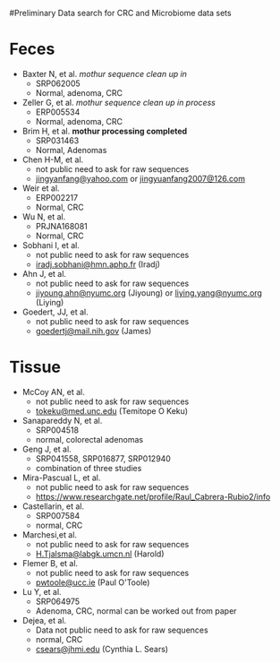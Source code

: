 #Preliminary Data search for CRC and Microbiome data sets


# Feces

* Baxter N, et al. *mothur sequence clean up in*
	* SRP062005
	* Normal, adenoma, CRC
* Zeller G, et al. *mothur sequence clean up in process* 
	* ERP005534
	* Normal, adenoma, CRC
* Brim H, et al. **mothur processing completed**
	* SRP031463
	* Normal, Adenomas
* Chen H-M, et al.
	* not public need to ask for raw sequences
	* jingyanfang@yahoo.com or jingyuanfang2007@126.com
* Weir et al.
	* ERP002217
	* Normal, CRC
* Wu N, et al.
	* PRJNA168081
	* Normal, CRC
* Sobhani I, et al.
	* not public need to ask for raw sequences
	* iradj.sobhani@hmn.aphp.fr (Iradj)
* Ahn J, et al.
	* not public need to ask for raw sequences
	* jiyoung.ahn@nyumc.org (Jiyoung) or liying.yang@nyumc.org (Liying)
*  Goedert, JJ, et al.
	*  not public need to ask for raw sequences
	*  goedertj@mail.nih.gov (James)



# Tissue
* McCoy AN, et al.
	* not public need to ask for raw sequences
	* tokeku@med.unc.edu (Temitope O Keku)
*  Sanapareddy N, et al.
	*  SRP004518
	*  normal, colorectal adenomas  
* Geng J, et al.
	* SRP041558, SRP016877, SRP012940
	* combination of three studies
* Mira-Pascual L, et al.
	* not public need to ask for raw sequences
	* https://www.researchgate.net/profile/Raul_Cabrera-Rubio2/info
* Castellarin, et al.
	* SRP007584
	* normal, CRC
* Marchesi,et al.
	* not public need to ask for raw sequences
	* H.Tjalsma@labgk.umcn.nl (Harold)
* Flemer B, et al.
	* not public need to ask for raw sequences
	* pwtoole@ucc.ie (Paul O'Toole)
* Lu Y, et al.  
	* SRP064975
	* Adenoma, CRC, normal can be worked out from paper
* Dejea, et al.  
	* Data not public need to ask for raw sequences
	* normal, CRC
	* csears@jhmi.edu (Cynthia L. Sears)
